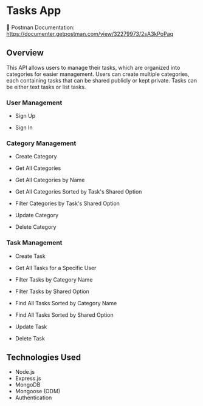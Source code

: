 # Tasks App
📘 Postman Documentation: https://documenter.getpostman.com/view/32279973/2sA3kPoPaq

## Overview

This API allows users to manage their tasks, which are organized into categories for easier management. Users can create multiple categories, each containing tasks that can be shared publicly or kept private. Tasks can be either text tasks or list tasks.

### User Management

- Sign Up

- Sign In

### Category Management

- Create Category

- Get All Categories

- Get All Categories by Name

- Get All Categories Sorted by Task's Shared Option

- Filter Categories by Task's Shared Option

- Update Category

- Delete Category

### Task Management

- Create Task

- Get All Tasks for a Specific User

- Filter Tasks by Category Name

- Filter Tasks by Shared Option

- Find All Tasks Sorted by Category Name

- Find All Tasks Sorted by Shared Option

- Update Task

- Delete Task

## Technologies Used
- Node.js
- Express.js
- MongoDB
- Mongoose (ODM)
- Authentication

